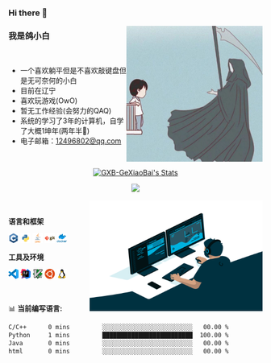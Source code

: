 ### Hi there 👋
<img src="images/1.png" width="270" height="270" alt="图片加载失败" align="right" top='80'/>

### 我是鸽小白

<br/>

- 一个喜欢躺平但是不喜欢敲键盘但是无可奈何的小白
- 目前在辽宁
- 喜欢玩游戏(OwO)
- 暂无工作经验(会努力的QAQ)
- 系统的学习了3年的计算机，自学了大概1坤年(两年半🐓)
- 电子邮箱：12496802@qq.com
<br/>

<p align="center">
  <a href="https://github.com/GXB-GeXiaoBai" class="rich-diff-level-one">
    <img src="https://github-readme-stats.vercel.app/api?username=GXB-GeXiaoBai&theme=radical" alt="GXB-GeXiaoBai's Stats" >
    <!-- &hide=issues
    <img src="https://github-readme-stats.vercel.app/api?username=GXB-GeXiaoBai&hide=issues&theme=radical" alt="GXB-GeXiaoBai's Stats" >
    -->
  </a>
</p>

<p align="center">
    <a target="_blank" alt="WeChat" title="WeChat">
        <img src="https://img.icons8.com/ios-filled/50/000000/weixing.png" width="28px"/>
    </a>
</p>

<img align="right" alt="GIF" src="images/code.gif" width="343" height="220" title="Do what you like, and do it best!"> &nbsp;&nbsp;&nbsp;&nbsp;

**语言和框架**

<code><img height="20" src="https://raw.githubusercontent.com/github/explore/80688e429a7d4ef2fca1e82350fe8e3517d3494d/topics/cpp/cpp.png" alt="C++" title="C++"></code>
<code><img height="20" src="https://raw.githubusercontent.com/github/explore/80688e429a7d4ef2fca1e82350fe8e3517d3494d/topics/python/python.png" alt="Python" title="Python"></code>
<code><img height="20" src="https://raw.githubusercontent.com/github/explore/80688e429a7d4ef2fca1e82350fe8e3517d3494d/topics/java/java.png" alt="Java" title="Java"></code>
<code><img height="20" src="https://raw.githubusercontent.com/github/explore/80688e429a7d4ef2fca1e82350fe8e3517d3494d/topics/git/git.png" alt="Git" title="Git"></code>
<code><img height="20" src="https://raw.githubusercontent.com/github/explore/80688e429a7d4ef2fca1e82350fe8e3517d3494d/topics/docker/docker.png" alt="Docker" title="Docker"></code>

**工具及环境**

<code><img height="20" src="https://raw.githubusercontent.com/github/explore/80688e429a7d4ef2fca1e82350fe8e3517d3494d/topics/visual-studio-code/visual-studio-code.png" alt="VSCode" title="VSCode"></code>
<code><img height="20" src="https://raw.githubusercontent.com/github/explore/main/topics/intellij-idea/intellij-idea.png" alt="Intellij-IDEA" title="Intellij-IDEA"></code>
<code><img height="20" src="https://raw.githubusercontent.com/github/explore/80688e429a7d4ef2fca1e82350fe8e3517d3494d/topics/vim/vim.png" alt="Vim" title="Vim"></code>
<code><img height="20" src="https://raw.githubusercontent.com/github/explore/80688e429a7d4ef2fca1e82350fe8e3517d3494d/topics/ubuntu/ubuntu.png" alt="Ubuntu" title="Ubuntu"></code>
<code><img height="20" src="https://raw.githubusercontent.com/github/explore/80688e429a7d4ef2fca1e82350fe8e3517d3494d/topics/linux/linux.png" alt="Linux" title="Linux"></code>
    
<br>

📊 **当前编写语言:**
<!--START_SECTION:waka-->
```text
C/C++      0 mins         ░░░░░░░░░░░░░░░░░░░░░░░░░   00.00 % 
Python     1 mins         █████████████████████████  100.00 % 
Java       0 mins         ░░░░░░░░░░░░░░░░░░░░░░░░░   00.00 % 
html       0 mins         ░░░░░░░░░░░░░░░░░░░░░░░░░   00.00 % 
```
<!--END_SECTION:waka-->